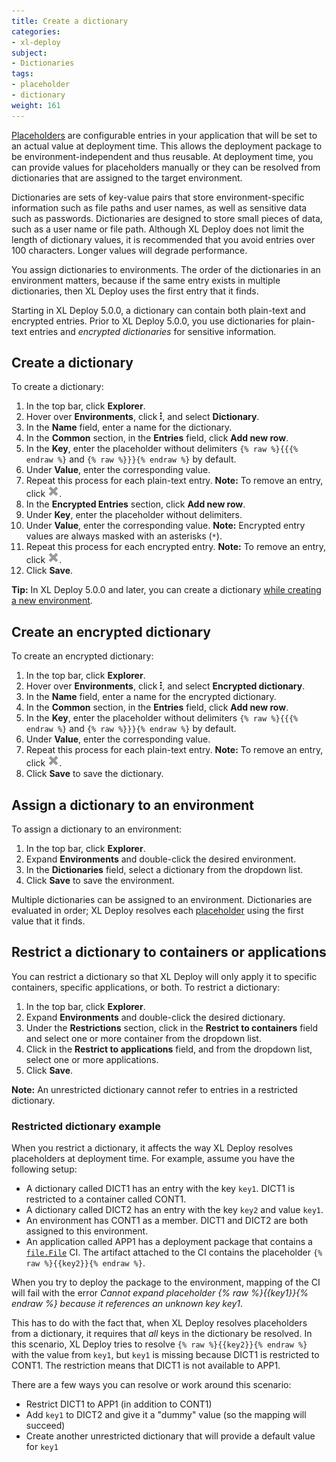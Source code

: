 ```yaml
---
title: Create a dictionary
categories:
- xl-deploy
subject:
- Dictionaries
tags:
- placeholder
- dictionary
weight: 161
---
```


[Placeholders](/xl-deploy/how-to/using-placeholders-in-xl-deploy.html) are configurable entries in your application that will be set to an actual value at deployment time. This allows the deployment package to be environment-independent and thus reusable. At deployment time, you can provide values for placeholders manually or they can be resolved from dictionaries that are assigned to the target environment.

Dictionaries are sets of key-value pairs that store environment-specific information such as file paths and user names, as well as sensitive data such as passwords. Dictionaries are designed to store small pieces of data, such as a user name or file path. Although XL Deploy does not limit the length of dictionary values, it is recommended that you avoid entries over 100 characters. Longer values will degrade performance.

You assign dictionaries to environments. The order of the dictionaries in an environment matters, because if the same entry exists in multiple dictionaries, then XL Deploy uses the first entry that it finds.

Starting in XL Deploy 5.0.0, a dictionary can contain both plain-text and encrypted entries. Prior to XL Deploy 5.0.0, you use dictionaries for plain-text entries and *encrypted dictionaries* for sensitive information.

## Create a dictionary


To create a dictionary:

1. In the top bar, click **Explorer**.
1. Hover over **Environments**, click ![Menu button](/images/menu_three_dots.png), and select **Dictionary**.
1. In the **Name** field, enter a name for the dictionary.
1. In the **Common** section, in the **Entries** field, click **Add new row**.
1. In the **Key**, enter the placeholder without delimiters `{% raw %}{{{% endraw %}` and `{% raw %}}}{% endraw %}` by default.
1. Under **Value**, enter the corresponding value.
1. Repeat this process for each plain-text entry.
**Note:** To remove an entry, click ![Remove button](../../images/cancel-search.png).
1. In the **Encrypted Entries** section, click **Add new row**.
1. Under **Key**, enter the placeholder without delimiters.
1. Under **Value**, enter the corresponding value.
**Note:** Encrypted entry values are always masked with an asterisks (`*`).
1. Repeat this process for each encrypted entry.
**Note:** To remove an entry, click ![Remove button](../../images/cancel-search.png).
1. Click **Save**.

**Tip:** In XL Deploy 5.0.0 and later, you can create a dictionary [while creating a new environment](/xl-deploy/how-to/create-an-environment-in-xl-deploy.html).

## Create an encrypted dictionary

To create an encrypted dictionary:

1. In the top bar, click **Explorer**.
1. Hover over **Environments**, click ![Menu button](/images/menu_three_dots.png), and select **Encrypted dictionary**.
1. In the **Name** field, enter a name for the encrypted dictionary.
1. In the **Common** section, in the **Entries** field, click **Add new row**.
1. In the **Key**, enter the placeholder without delimiters `{% raw %}{{{% endraw %}` and `{% raw %}}}{% endraw %}` by default.
1. Under **Value**, enter the corresponding value.
1. Repeat this process for each plain-text entry.
**Note:** To remove an entry, click ![Remove button](../../images/cancel-search.png).
1. Click **Save** to save the dictionary.

## Assign a dictionary to an environment

To assign a dictionary to an environment:

1. In the top bar, click **Explorer**.
2. Expand **Environments** and double-click the desired environment.
3. In the **Dictionaries** field, select a dictionary from the dropdown list.
4. Click **Save** to save the environment.

Multiple dictionaries can be assigned to an environment. Dictionaries are evaluated in order; XL Deploy resolves each [placeholder](/xl-deploy/how-to/using-placeholders-in-xl-deploy.html) using the first value that it finds.

## Restrict a dictionary to containers or applications

You can restrict a dictionary so that XL Deploy will only apply it to specific containers, specific applications, or both. To restrict a dictionary:

1. In the top bar, click **Explorer**.
1. Expand **Environments** and double-click the desired dictionary.
1. Under the **Restrictions** section, click in the **Restrict to containers** field and select one or more container from the dropdown list.
1. Click in the **Restrict to applications** field, and from the dropdown list, select one or more applications.
1. Click **Save**.

**Note:** An unrestricted dictionary cannot refer to entries in a restricted dictionary.

### Restricted dictionary example

When you restrict a dictionary, it affects the way XL Deploy resolves placeholders at deployment time. For example, assume you have the following setup:

* A dictionary called DICT1 has an entry with the key `key1`. DICT1 is restricted to a container called CONT1.
* A dictionary called DICT2 has an entry with the key `key2` and value `key1`.
* An environment has CONT1 as a member. DICT1 and DICT2 are both assigned to this environment.
* An application called APP1 has a deployment package that contains a [`file.File`](/xl-deploy/latest/filePluginManual.html) CI. The artifact attached to the CI contains the placeholder `{% raw %}{{key2}}{% endraw %}`.

When you try to deploy the package to the environment, mapping of the CI will fail with the error *Cannot expand placeholder {% raw %}{{key1}}{% endraw %} because it references an unknown key key1*.

This has to do with the fact that, when XL Deploy resolves placeholders from a dictionary, it requires  that *all* keys in the dictionary be resolved. In this scenario, XL Deploy tries to resolve `{% raw %}{{key2}}{% endraw %}` with the value from `key1`, but `key1` is missing because DICT1 is restricted to CONT1. The restriction means that DICT1 is not available to APP1.

There are a few ways you can resolve or work around this scenario:

* Restrict DICT1 to APP1 (in addition to CONT1)
* Add `key1` to DICT2 and give it a "dummy" value (so the mapping will succeed)
* Create another unrestricted dictionary that will provide a default value for `key1`
